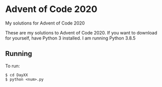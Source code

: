 # Advent of Code 2020
My solutions for Advent of Code 2020

These are my solutions to Advent of Code 2020. 
If you want to download for yourself, have Python 3 installed. I am running Python 3.8.5

**Running**
----------------------------------
To run:

    $ cd DayXX
    $ python <num>.py
